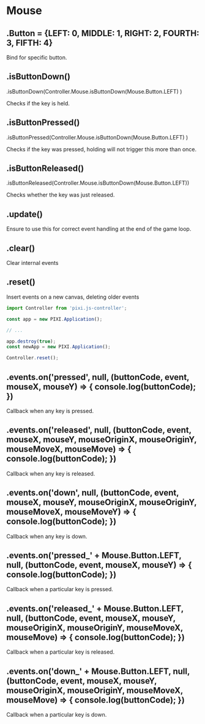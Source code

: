 # Mouse

## .Button = {LEFT: 0, MIDDLE: 1, RIGHT: 2, FOURTH: 3, FIFTH: 4}

Bind for specific button.

## .isButtonDown()

.isButtonDown(Controller.Mouse.isButtonDown(Mouse.Button.LEFT) )

Checks if the key is held.

## .isButtonPressed()

.isButtonPressed(Controller.Mouse.isButtonDown(Mouse.Button.LEFT) )

Checks if the key was pressed, holding will not trigger this more than once.

## .isButtonReleased()

.isButtonReleased(Controller.Mouse.isButtonDown(Mouse.Button.LEFT))

Checks whether the key was just released.

## .update()

Ensure to use this for correct event handling at the end of the game loop.

## .clear()

Clear internal events

## .reset()

Insert events on a new canvas, deleting older events

```js
import Controller from 'pixi.js-controller';

const app = new PIXI.Application();

// ...

app.destroy(true);
const newApp = new PIXI.Application();

Controller.reset();
```

## .events.on('pressed', null, (buttonCode, event, mouseX, mouseY) => { console.log(buttonCode); })

Callback when any key is pressed.

## .events.on('released', null, (buttonCode, event, mouseX, mouseY, mouseOriginX, mouseOriginY, mouseMoveX, mouseMove) => { console.log(buttonCode); })

Callback when any key is released.

## .events.on('down', null, (buttonCode, event, mouseX, mouseY, mouseOriginX, mouseOriginY, mouseMoveX, mouseMoveY) => { console.log(buttonCode); })

Callback when any key is down.

## .events.on('pressed_' + Mouse.Button.LEFT, null, (buttonCode, event, mouseX, mouseY) => { console.log(buttonCode); })

Callback when a particular key is pressed.

## .events.on('released_' + Mouse.Button.LEFT, null, (buttonCode, event, mouseX, mouseY, mouseOriginX, mouseOriginY, mouseMoveX, mouseMove) => { console.log(buttonCode); })

Callback when a particular key is released.

## .events.on('down_' + Mouse.Button.LEFT, null, (buttonCode, event, mouseX, mouseY, mouseOriginX, mouseOriginY, mouseMoveX, mouseMove) => { console.log(buttonCode); })

Callback when a particular key is down.
